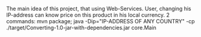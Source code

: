 The main idea of this project, that using Web-Services. User, changing his IP-address can know price on this product in his local currency. 2 commands: mvn package; java -Dip="IP-ADDRESS OF ANY COUNTRY" -cp ./target/Converting-1.0-jar-with-dependencies.jar core.Main

